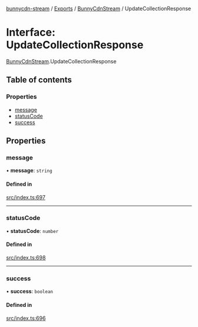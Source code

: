 [bunnycdn-stream](../README.md) / [Exports](../modules.md) / [BunnyCdnStream](../modules/BunnyCdnStream.md) / UpdateCollectionResponse

# Interface: UpdateCollectionResponse

[BunnyCdnStream](../modules/BunnyCdnStream.md).UpdateCollectionResponse

## Table of contents

### Properties

- [message](BunnyCdnStream.UpdateCollectionResponse.md#message)
- [statusCode](BunnyCdnStream.UpdateCollectionResponse.md#statuscode)
- [success](BunnyCdnStream.UpdateCollectionResponse.md#success)

## Properties

### message

• **message**: `string`

#### Defined in

[src/index.ts:697](https://github.com/dan-online/bunnycdn-stream/blob/12e7bc0/src/index.ts#L697)

___

### statusCode

• **statusCode**: `number`

#### Defined in

[src/index.ts:698](https://github.com/dan-online/bunnycdn-stream/blob/12e7bc0/src/index.ts#L698)

___

### success

• **success**: `boolean`

#### Defined in

[src/index.ts:696](https://github.com/dan-online/bunnycdn-stream/blob/12e7bc0/src/index.ts#L696)
